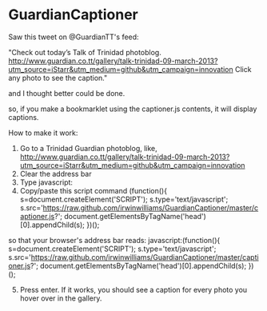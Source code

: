 GuardianCaptioner
=================

Saw this tweet on @GuardianTT's feed: 

"Check out today’s Talk of Trinidad photoblog. 
http://www.guardian.co.tt/gallery/talk-trinidad-09-march-2013?utm_source=iStarr&utm_medium=github&utm_campaign=innovation 
Click any photo to see the caption." 

and I thought better could be done.

so, if you make a bookmarklet using the captioner.js contents, it will display captions.

How to make it work:

1. Go to a Trinidad Guardian photoblog, like, http://www.guardian.co.tt/gallery/talk-trinidad-09-march-2013?utm_source=iStarr&utm_medium=github&utm_campaign=innovation
2. Clear the address bar
3. Type javascript:
4. Copy/paste this script command
(function(){
  s=document.createElement('SCRIPT');
  s.type='text/javascript';
  s.src='https://raw.github.com/irwinwilliams/GuardianCaptioner/master/captioner.js?';
  document.getElementsByTagName('head')[0].appendChild(s);
})();

so that your browser's address bar reads:
javascript:(function(){
  s=document.createElement('SCRIPT');
  s.type='text/javascript';
  s.src='https://raw.github.com/irwinwilliams/GuardianCaptioner/master/captioner.js?';
  document.getElementsByTagName('head')[0].appendChild(s);
})();

5. Press enter.
If it works, you should see a caption for every photo you hover over in the gallery.
